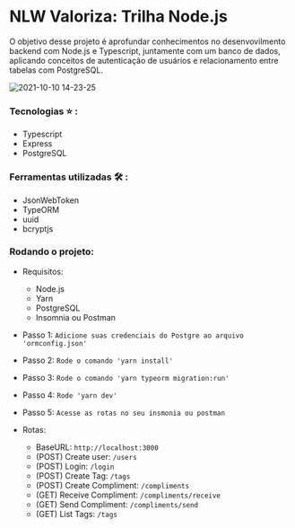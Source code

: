# NLW Valoriza: __Trilha Node.js__

O objetivo desse projeto é aprofundar conhecimentos no desenvovilmento backend com Node.js e Typescript, juntamente com um banco de dados, aplicando conceitos de autenticação de usuários e relacionamento entre tabelas com PostgreSQL.

![2021-10-10 14-23-25](https://user-images.githubusercontent.com/71266824/136707171-bfc45d3d-63df-4337-9d81-f2bbb1436d95.gif)

### Tecnologias :star: :
- Typescript
- Express
- PostgreSQL

### Ferramentas utilizadas :hammer_and_wrench: :
- JsonWebToken
- TypeORM 
- uuid
- bcryptjs


### Rodando o projeto:
- Requisitos:
	- Node.js
	- Yarn
	- PostgreSQL
	- Insomnia ou Postman

- Passo 1: `Adicione suas credenciais do Postgre ao arquivo 'ormconfig.json'`
- Passo 2: `Rode o comando 'yarn install'`
- Passo 3: `Rode o comando 'yarn typeorm migration:run'`
- Passo 4: `Rode 'yarn dev'`
- Passo 5: `Acesse as rotas no seu insmonia ou postman`

- Rotas:
	- BaseURL: `http://localhost:3000`
	- (POST) Create user: `/users`
	- (POST) Login: `/login`
	- (POST) Create Tag: `/tags`
	- (POST) Create Compliment: `/compliments`
	- (GET) Receive Compliment: `/compliments/receive`
	- (GET) Send Compliment: `/compliments/send`
	- (GET) List Tags: `/tags`
